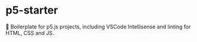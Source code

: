 # p5-starter
:herb: Boilerplate for p5.js projects, including VSCode Intellisense and linting for HTML, CSS and JS.
